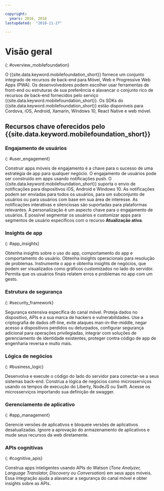 ```yaml
---

copyright:
  years: 2016, 2018
lastupdated:  "2018-11-27"

---
```


#	Visão geral
{: #overview_mobilefoundation}

O {{site.data.keyword.mobilefoundation_short}} fornece um conjunto integrado de recursos de back-end para Móvel, Web e Progressive Web Apps (PWA). Os desenvolvedores podem escolher usar ferramentas de front-end ou estruturas de sua preferência e alavancar o conjunto rico de recursos de back-end fornecidos pelo serviço {{site.data.keyword.mobilefoundation_short}}. Os SDKs do {{site.data.keyword.mobilefoundation_short}} estão disponíveis para Cordova, iOS, Android, Xamarin, Windows 10, React Native e web móvel. 

## Recursos chave oferecidos pelo {{site.data.keyword.mobilefoundation_short}}

### Engajamento de usuários
{: #user_engagement}

Construir apps móveis de engajamento é a chave para o sucesso de uma estratégia de app para qualquer negócio. O engajamento de usuários pode ser construído em apps usando notificações push. O {{site.data.keyword.mobilefoundation_short}} suporta o envio de notificações para dispositivos iOS, Android e Windows 10. As notificações podem ser enviadas para todos os usuários, para um subconjunto de usuários ou para usuários com base em sua área de interesse. As notificações interativas e silenciosas são suportadas para plataformas relevantes. A personalização é um aspecto chave para o engajamento de usuários. É possível segmentar os usuários e customizar apps para segmentos de usuário específicos com o recurso **Atualização ativa**.

###  Insights de app
{: #app_insights}

Obtenha insights sobre o uso do app, comportamento do app e comportamento do usuário. Obtenha insights operacionais para resolução de problemas. Instrumente o app e obtenha insights de negócios, que podem ser visualizados como gráficos customizados no lado do servidor. Permita que os usuários finais relatem erros e problemas no app com um gesto.

###  Estrutura de segurança
{: #security_framework}

Segurança extensiva específica do canal móvel. Proteja dados no dispositivo, APIs e a sua marca de hackers e vulnerabilidades. Use a criptografia de dados off-line, evite ataques man-in-the-middle, negar acesso a dispositivos perdidos ou deturpados, configurar segurança adicional para operações privilegiadas, integrar com soluções de gerenciamento de identidade existentes, proteger contra código de app de engenharia reversa e muito mais.

###  Lógica de negócios
{: #business_logic}

Desenvolva e execute o código do lado do servidor para conectar-se a seus sistemas back-end. Construa a lógica de negócios como microsserviços usando os tempos de execução do Liberty, NodeJS ou Swift. Acesse os microsserviços importando sua definição de swagger.

###  Gerenciamento de aplicativo
{:  #app_management}

Gerencie versões de aplicativos e bloqueie versões de aplicativos desatualizadas. Ignore a aprovação do armazenamento de aplicativos e mude seus recursos da web diretamente.

###  APIs cognitivas
{:  #cognitive_apis}

Construa apps inteligentes usando APIs do Watson (*Tone Analyzer, Language Translator, Discovery ou Conversation*) em seus apps móveis. Essa integração ajuda a alavancar a segurança do canal móvel e obter insights sobre as APIs.

